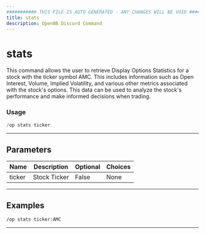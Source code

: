 ```yaml
---
########### THIS FILE IS AUTO GENERATED - ANY CHANGES WILL BE VOID ###########
title: stats
description: OpenBB Discord Command
---
```


# stats

This command allows the user to retrieve Display Options Statistics for a stock with the ticker symbol AMC. This includes information such as Open Interest, Volume, Implied Volatility, and various other metrics associated with the stock's options. This data can be used to analyze the stock's performance and make informed decisions when trading.

### Usage

```python wordwrap
/op stats ticker
```

---

## Parameters

| Name | Description | Optional | Choices |
| ---- | ----------- | -------- | ------- |
| ticker | Stock Ticker | False | None |


---

## Examples

```
/op stats ticker:AMC
```

---
